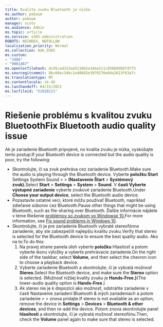 ```yaml
---
title: Kvalita zvuku Bluetooth je nízka
ms.author: pebaum
author: pebaum
manager: scotv
ms.audience: Admin
ms.topic: article
ms.service: o365-administration
ROBOTS: NOINDEX, NOFOLLOW
localization_priority: Normal
ms.collection: Adm_O365
ms.custom:
- "3486"
- "9001467"
ms.openlocfilehash: dcd5cad153ae521065e3dee211c850b0db6fd7f5
ms.sourcegitcommit: 8bc60ec34bc1e40685e3976576e04a2623f63a7c
ms.translationtype: MT
ms.contentlocale: sk-SK
ms.lasthandoff: 04/15/2021
ms.locfileid: "51820121"
---
```

# <a name="fix-bluetooth-audio-quality-issue"></a><span data-ttu-id="1a589-102">Riešenie problému s kvalitou zvuku Bluetooth</span><span class="sxs-lookup"><span data-stu-id="1a589-102">Fix Bluetooth audio quality issue</span></span>

<span data-ttu-id="1a589-103">Ak je zariadenie Bluetooth pripojené, no kvalita zvuku je nízka, vyskúšajte tento postup:</span><span class="sxs-lookup"><span data-stu-id="1a589-103">If your Bluetooth device is connected but the audio quality is poor, try the following:</span></span>

- <span data-ttu-id="1a589-104">Skontrolujte, či sa zvuk prehráva cez zariadenie Bluetooth.</span><span class="sxs-lookup"><span data-stu-id="1a589-104">Make sure the audio is playing through the Bluetooth device.</span></span> <span data-ttu-id="1a589-105">Vyberte **položku Start** Settings System Sound  >    >  **(Nastavenie Štart**  >  **Systémový zvuk).**</span><span class="sxs-lookup"><span data-stu-id="1a589-105">Select **Start** > **Settings** > **System** > **Sound**.</span></span> <span data-ttu-id="1a589-106">V **časti Vyberte výstupné zariadenie** vyberte zvukové zariadenie Bluetooth.</span><span class="sxs-lookup"><span data-stu-id="1a589-106">Under **Choose your output device**, select the Bluetooth audio device.</span></span>
- <span data-ttu-id="1a589-107">Pozastavte ostatné veci, ktoré môžu používať Bluetooth, napríklad zdieľanie súborov cez Bluetooth.</span><span class="sxs-lookup"><span data-stu-id="1a589-107">Pause other things that might be using Bluetooth, such as file-sharing over Bluetooth.</span></span> <span data-ttu-id="1a589-108">Ďalšie informácie nájdete v téme Riešenie [problémov so zvukom vo Windowse 10.](https://support.microsoft.com/help/4520288/windows-10-fix-sound-problems)</span><span class="sxs-lookup"><span data-stu-id="1a589-108">For more information, see [Fix sound problems in Windows 10](https://support.microsoft.com/help/4520288/windows-10-fix-sound-problems).</span></span>
- <span data-ttu-id="1a589-109">Skontrolujte, či je pre zariadenie Bluetooth vybraté stereofónne zariadenie, aby ste zabezpečili najlepšiu kvalitu zvuku.</span><span class="sxs-lookup"><span data-stu-id="1a589-109">Verify that stereo is selected for the Bluetooth device to ensure the best quality audio.</span></span> <span data-ttu-id="1a589-110">Ako na to:</span><span class="sxs-lookup"><span data-stu-id="1a589-110">To do this:</span></span> 
    1. <span data-ttu-id="1a589-111">Na pravej strane panela úloh vyberte **položku** Hlasitosť a potom vyberte ikonu výložky a vyberte prehrávacie zariadenie.</span><span class="sxs-lookup"><span data-stu-id="1a589-111">On the right side of the taskbar, select **Volume**, and then select the chevron icon to choose a playback device.</span></span>
    2. <span data-ttu-id="1a589-112">Vyberte zariadenie Bluetooth a skontrolujte, či je vybratá možnosť **Stereo.**</span><span class="sxs-lookup"><span data-stu-id="1a589-112">Select the Bluetooth device, and make sure the **Stereo** option is selected.</span></span> <span data-ttu-id="1a589-113">(Možnosť nižšej kvality zvuku je **Hands-Free.)**</span><span class="sxs-lookup"><span data-stu-id="1a589-113">(The lower-audio quality option is **Hands-Free**.)</span></span>
    3. <span data-ttu-id="1a589-114">Ak stereo nie je k dispozícii ako možnosť, odstráňte zariadenie v časti Nastavenie zariadení Bluetooth & iných zariadeniach a potom zariadenie  >    >  znova pridajte.</span><span class="sxs-lookup"><span data-stu-id="1a589-114">If stereo is not available as an option, remove the device in **Settings** > **Devices** > **Bluetooth & other devices**, and then re-add the device.</span></span> <span data-ttu-id="1a589-115">Potom znova skontrolujte panel **hlasitosti** a skontrolujte, či je vybratá možnosť stereofónu.</span><span class="sxs-lookup"><span data-stu-id="1a589-115">Then, check the **Volume** panel again to make sure that stereo is selected.</span></span>

